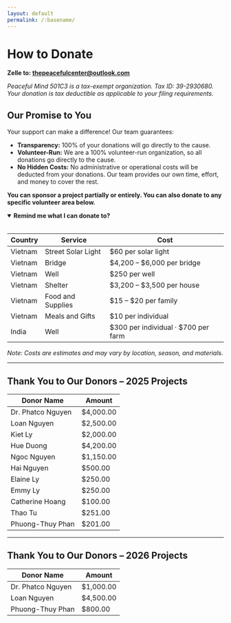 ```yaml
---
layout: default
permalink: /:basename/
---
```


# How to Donate

**Zelle to: <u>thepeacefulcenter@outlook.com</u>**

_Peaceful Mind 501C3 is a tax-exempt organization. Tax ID: 39-2930680. Your donation is tax deductible as applicable to your filing requirements._

<section id="one">
  <h2>Our Promise to You</h2>
  <p>Your support can make a difference! Our team guarantees:</p>
  <ul>
    <li><strong>Transparency:</strong> 100% of your donations will go directly to the cause.</li>
    <li><strong>Volunteer-Run:</strong> We are a 100% volunteer-run organization, so all donations go directly to the cause.</li>
    <li><strong>No Hidden Costs:</strong> No administrative or operational costs will be deducted from your donations. Our team provides our own time, effort, and money to cover the rest.</li>
  </ul>
  <p><strong>You can sponsor a project partially or entirely. You can also donate to any specific volunteer area below.</strong></p>
</section>

<details open>
  <summary><strong>Remind me what I can donate to?</strong></summary>

  <br/>

  <table>
    <thead>
      <tr>
        <th>Country</th>
        <th>Service</th>
        <th>Cost</th>
      </tr>
    </thead>
    <tbody>
      <tr>
        <td>Vietnam</td>
        <td>Street Solar Light</td>
        <td>$60 per solar light</td>
      </tr>
      <tr>
        <td>Vietnam</td>
        <td>Bridge</td>
        <td>$4,200 – $6,000 per bridge</td>
      </tr>
      <tr>
        <td>Vietnam</td>
        <td>Well</td>
        <td>$250 per well</td>
      </tr>
      <tr>
        <td>Vietnam</td>
        <td>Shelter</td>
        <td>$3,200 – $3,500 per house</td>
      </tr>
      <tr>
        <td>Vietnam</td>
        <td>Food and Supplies</td>
        <td>$15 – $20 per family</td>
      </tr>
      <tr>
        <td>Vietnam</td>
        <td>Meals and Gifts</td>
        <td>$10 per individual</td>
      </tr>
      <tr>
        <td>India</td>
        <td>Well</td>
        <td>$300 per individual · $700 per farm</td>
      </tr>
    </tbody>
  </table>
  <em>Note: Costs are estimates and may vary by location, season, and materials.</em>
</details>


---

## Thank You to Our Donors – 2025 Projects

| Donor Name        | Amount    |
|-------------------|-----------|
| Dr. Phatco Nguyen | $4,000.00 |
| Loan Nguyen       | $2,500.00 |
| Kiet Ly           | $2,000.00 |
| Hue Duong         | $4,200.00 |
| Ngoc Nguyen       | $1,150.00 |
| Hai Nguyen        | $500.00   |
| Elaine Ly         | $250.00   |
| Emmy Ly           | $250.00   |
| Catherine Hoang   | $100.00   |   
| Thao Tu           | $251.00   | 
| Phuong-Thuy Phan  | $201.00   |

---

## Thank You to Our Donors – 2026 Projects

| Donor Name        | Amount    |
|-------------------|-----------|
| Dr. Phatco Nguyen | $1,000.00 |
| Loan Nguyen       | $4,500.00 |
| Phuong-Thuy Phan  | $800.00   |

